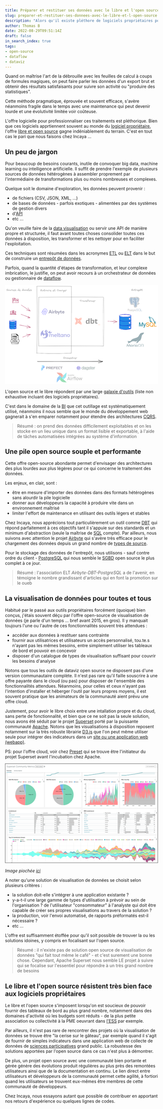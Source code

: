 ```yaml
---
title: Préparer et restituer ses données avec le libre et l'open source
slug: preparer-et-restituer-ses-donnees-avec-le-libre-et-l-open-source
description: "Alors qu'il existe pléthore de logiciels propriétaires pour transformer et restituer ses données, le libre et l'open-source gagnent indéniablement du terrain"
author: Thomas B
date: 2022-08-29T09:51:14Z
draft: false
in_search_index: true
tags:
- open-source
- dataflow
- dataviz
---
```


Quand on maîtrise l'art de la débrouille avec les feuilles de calcul à coups de formules magiques, on peut faire parler les données d'un export brut et obtenir des résultats satisfaisants pour suivre son activité ou "produire des statistiques".

Cette méthode pragmatique, éprouvée et souvent efficace, s'avère néanmoins fragile dans le temps avec une maintenance qui peut devenir lourde et une évolutivité limitée voir coûteuse.

L'offre logicielle pour professionnaliser ces traitements est pléthorique. Bien que ces logiciels apprtiennent souvent au monde du [logiciel propriétaire](https://fr.wikipedia.org/wiki/Logiciel_propri%C3%A9taire), l'offre [libre et open source](https://fr.wikipedia.org/wiki/Free/Libre_Open_Source_Software) gagne indéniablement du terrain. C'est en tout cas le pari que nous faisons chez Incaya ...

## Un peu de jargon

Pour beaucoup de besoins courants, inutile de convoquer big data, machine learning ou intelligence artificielle. Il suffit de prendre l'exemple de plusieurs sources de données hétérogènes à assembler proprement par l'intermédiaire de transformations plus ou moins nombreuses et complexes.

Quelque soit le domaine d'exploration, les données peuvent provenir :
- de fichiers (CSV, JSON, XML, ...)
- de bases de données - parfois exotiques - alimentées par des systèmes de gestion divers
- d'[API](https://fr.wikipedia.org/wiki/Interface_de_programmation)
- etc ...

Qu'on veuille faire de la [data visualisation](https://fr.wikipedia.org/wiki/Visualisation_de_donn%C3%A9es) ou servir une API de manière propre et structurée, il faut avant toutes choses consolider toutes ces données à disposition, les transformer et les nettoyer pour en faciliter l'exploitation.

Ces techniques sont résumées dans les acronymes [ETL](https://fr.wikipedia.org/wiki/Extract-transform-load) ou [ELT](https://fr.wikipedia.org/wiki/Extract_load_transform) dans le but de construire un [entrepôt de données](https://fr.wikipedia.org/wiki/Entrep%C3%B4t_de_donn%C3%A9es).

Parfois, quand la quantité d'étapes de transformation, et leur complexe imbrication, le justifie, on peut avoir recours à un orchestrateur de données ou gestionnaire de [dataflow](https://fr.wikipedia.org/wiki/Architecture_Dataflow).

![architecture ETL/ELT](blog-data-scheme.png "Archi ETL/ELT")

L'open source et le libre répondent par une large [galaxie d'outils](data-opensource-galaxy.png) (liste non exhaustive incluant des logiciels propriétaires).

C'est dans le domaine de la [BI](https://fr.wikipedia.org/wiki/Informatique_d%C3%A9cisionnelle) que cet outillage est systématiquement utilisé, néanmoins il nous semble que le monde du développement web gagnerait à s'en emparer notamment pour étendre des architectures [CQRS](https://fr.wikipedia.org/wiki/S%C3%A9paration_commande-requ%C3%AAte).

> Résumé : on prend des données difficilement exploitables et on les stocke en un lieu unique dans un format lisible et exportable, à l'aide de tâches automatisées intégrées au système d'information

## Une pile open source souple et performante

Cette offre open-source abondante permet d'envisager des architectures des plus lourdes aux plus légères pour ce qui concerne le traitement des données. 

Les enjeux, en clair, sont :
- être en mesure d'importer des données dans des formats hétérogènes sans alourdir la pile logicielle
- donner aux développeurs la capacité à produire vite dans un environnement maîtrisé
- limiter l'effort de maintenance en utilisant des outils légers et stables

Chez Incaya, nous apprécions tout particulièrement un outil comme [DBT](https://www.getdbt.com/) qui répond parfaitement à ces objectifs tant il s'appuie sur des standards et un minimum d'abstraction (seule la maîtrise de [SQL](https://fr.wikipedia.org/wiki/Structured_Query_Language) compte). Par ailleurs, nous suivons avec attention le projet [Airbyte](https://airbyte.com/) qui s'avère très efficace pour le chargement des données depuis un grand nombre de [types de source](https://airbyte.com/connectors).

Pour le stockage des données de l'entrepôt, nous utilisons - sauf contre ordre du client - [PostgreSQL](https://www.postgresql.org/) qui nous semble le [SGBD](https://fr.wikipedia.org/wiki/Syst%C3%A8me_de_gestion_de_base_de_donn%C3%A9es) open source le plus complet à ce jour.

> Résumé : l'association ELT *Airbyte-DBT-PostgreSQL* a de l'avenir, en témoigne le nombre grandissant d'articles qui en font la promotion sur le oueb

## La visualisation de données pour toutes et tous

Habitué par le passé aux outils propriétaires forcément (quoique) bien conçus, j'étais souvent déçu par l'offre open-source de visualisation de données (je parle d'un temps ... bref avant 2015, en gros). Il y manquait toujours l'une ou l'autre de ces fonctionnalités souvent très attendues :
- accéder aux données à restituer sans contrainte
- fournir aux utilisatrices et utilisateurs un accès personnalisé, tou.te.s n'ayant pas les mêmes besoins, entre simplement utiliser les tableaux de bord et pouvoir en concevoir
- disposer d'un catalogue de types de visualisation suffisant pour couvrir les besoins d'analyse

Notons que tous les outils de dataviz open source ne disposent pas d'une version communautaire complète. Il n'est pas rare qu'il faille souscrire à une offre payante dans le cloud (ou pas) pour disposer de l'ensemble des fonctionnalités attendues. Néanmoins, pour celles et ceux n'ayant pas l'intention d'installer et héberger l'outil par leurs propres moyens, il est souvent pratique que les animateurs de la communauté aient prévu une offre cloud.

Justement, pour avoir le libre choix entre une intallation propre et du cloud, sans perte de fonctionnalité, et bien que ce ne soit pas la seule solution, nous avons été séduit par le projet [Superset](https://superset.apache.org/) porté par la puissante communauté [Apache](https://projects.apache.org/). Notons que les visualisations à disposition reposent notamment sur la très robuste librairie [D3.js](https://d3js.org/) que l'on peut même utiliser seule pour intégrer des indicateurs dans un [site ou une application web (webapp)](https://dev.to/lawalalao/quelle-est-la-difference-entre-un-site-web-et-une-application-web-2ml1).

PS: pour l'offre cloud, voir chez [Preset](https://preset.io/product/) qui se trouve être l'initiateur du projet Superset avant l'incubation chez Apache.

![](superset_dashboard.png)

*Image piochée [ici](https://developer.ascend.io/docs/superset)*

A noter qu'une solution de visualisation de données se choisit selon plusieurs critères :
- la solution doit-elle s'intégrer à une application existante ?
- y-a-t-il une large gamme de types d'utilisation à prévoir au sein de l'organisation ? de l'utilisateur "consommateur" à l'analyste qui doit être capable de créer ses propres visualisations au travers de la solution ?
- la production, voir l'envoi automatisé, de rapports préformatés est-il nécessaire ?
- etc ...

L'offre est suffisamment étoffée pour qu'il soit possible de trouver la ou les solutions idoines, y compris en focalisant sur l'open source.

> Résumé : il n'existe pas de solution open source de visualisation de données "qui fait tout même le café" - et c'est surement une bonne chose. Cependant, Apache Superset nous semble LE projet à suivre qui se focalise sur l'essentiel pour répondre à un très grand nombre de besoins

## Le libre et l'open source résistent très bien face aux logiciels propriétaires

Le libre et l'open source s'imposent lorsqu'on est soucieux de pouvoir fournir des tableaux de bord au plus grand nombre, notamment dans des domaines d'activité où les budgets sont réduits - de la plus petite association ou collectivité à la PME oeuvrant dans [l'ESS](https://fr.wikipedia.org/wiki/%C3%89conomie_sociale_et_solidaire) par exemple.

Par ailleurs, il n'est pas rare de rencontrer des projets où la visualisation de données se trouve être "la cerise sur le gâteau", par exemple quand il s'agit de fournir de simples indicateurs dans une application web de collecte de données de [sciences participatives](https://fr.wikipedia.org/wiki/Sciences_participatives) grand public. La robustesse des solutions apportées par l'open source dans ce cas n'est plus à démontrer.

De plus, un projet open source avec une communauté bien portante et gérée génère des évolutions produit régulières au plus près des remontées utilisateurs ainsi que de la documentation en continu. Le lien direct entre utilisateurs et développeurs de la communauté permet cette agilité, à fortiori quand les utilisateurs se trouvent eux-mêmes être membres de cette communauté de développeurs.

Chez Incaya, nous essayons autant que possible de contribuer en apportant nos retours d'expérience ou quelques lignes de codes.
